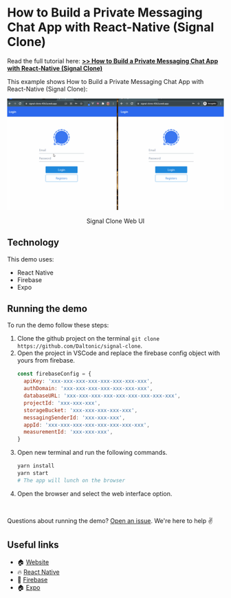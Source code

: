 # How to Build a Private Messaging Chat App with React-Native (Signal Clone)

Read the full tutorial here: [**>> How to Build a Private Messaging Chat App with React-Native (Signal Clone)**](https://daltonic.github.io)

This example shows How to Build a Private Messaging Chat App with React-Native (Signal Clone):

![Web UI Developed](./screenshots/0.gif)

<center><figcaption>Signal Clone Web UI</figcaption></center>

## Technology

This demo uses:

- React Native
- Firebase
- Expo

## Running the demo

To run the demo follow these steps:

1. Clone the github project on the terminal `git clone https://github.com/Daltonic/signal-clone`.
2. Open the project in VSCode and replace the firebase config object with yours from firebase.
   ```js
   const firebaseConfig = {
     apiKey: 'xxx-xxx-xxx-xxx-xxx-xxx-xxx-xxx',
     authDomain: 'xxx-xxx-xxx-xxx-xxx-xxx-xxx',
     databaseURL: 'xxx-xxx-xxx-xxx-xxx-xxx-xxx-xxx-xxx',
     projectId: 'xxx-xxx-xxx',
     storageBucket: 'xxx-xxx-xxx-xxx-xxx',
     messagingSenderId: 'xxx-xxx-xxx',
     appId: 'xxx-xxx-xxx-xxx-xxx-xxx-xxx-xxx',
     measurementId: 'xxx-xxx-xxx',
   }
   ```
3. Open new terminal and run the following commands.
   ```sh
   yarn install
   yarn start
   # The app will lunch on the browser
   ```
4. Open the browser and select the web interface option.

<br/>

Questions about running the demo? [Open an issue](https://github.com/Daltonic/slack-clone/issues). We're here to help ✌️

## Useful links

- 🏠 [Website](https://daltonic.github.io/)
- 🔥 [React Native](https://reactnative.dev/)
- 🚀 [Firebase](https://firebase.google.com/)
- 🏠 [Expo](https://expo.dev/)
